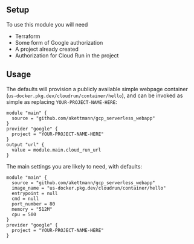 ## Setup
To use this module you will need
* Terraform
* Some form of Google authorization
* A project already created
* Authorization for Cloud Run in the project

## Usage
The defaults will provision a publicly available simple webpage container (`us-docker.pkg.dev/cloudrun/container/hello`), and can be invoked as simple as replacing `YOUR-PROJECT-NAME-HERE`:
```hcl
module "main" {
  source = "github.com/akettmann/gcp_serverless_webapp"
}
provider "google" {
  project = "YOUR-PROJECT-NAME-HERE"
}
output "url" {
  value = module.main.cloud_run_url
}
```

The main settings you are likely to need, with defaults:

```hcl
module "main" {
  source = "github.com/akettmann/gcp_serverless_webapp"
  image_name = "us-docker.pkg.dev/cloudrun/container/hello"
  entrypoint = null
  cmd = null
  port_number = 80
  memory = "512M"
  cpu = 500
}
provider "google" {
  project = "YOUR-PROJECT-NAME-HERE"
}
```
